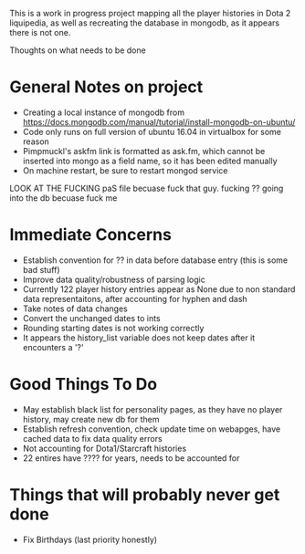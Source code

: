 This is a work in progress project mapping all the player histories in Dota 2 liquipedia, as well as recreating the database in mongodb, as it appears there is not one.

Thoughts on what needs to be done

 # General Notes on project
 - Creating a local instance of mongodb from https://docs.mongodb.com/manual/tutorial/install-mongodb-on-ubuntu/
 - Code only runs on full version of ubuntu 16.04 in virtualbox for some reason
 - Pimpmuckl's askfm link is formatted as ask.fm, which cannot be inserted into mongo as a field name, so it has been edited manually
 - On machine restart, be sure to restart mongod service

 LOOK AT THE FUCKING paS file becuase fuck that guy. fucking ?? going into the db becuase fuck me

 # Immediate Concerns 
 - Establish convention for ?? in data before database entry (this is some bad stuff)
 - Improve data quality/robustness of parsing logic
  - Currently 122 player history entries appear as None due to non standard data representaitons, after accounting for hyphen and dash
  - Take notes of data changes
 - Convert the unchanged dates to ints
 - Rounding starting dates is not working correctly
 - It appears the history_list variable does not keep dates after it encounters a '?'

 # Good Things To Do
 - May establish black list for personality pages, as they have no player history, may create new db for them
 - Establish refresh convention, check update time on webapges, have cached data to fix data quality errors
 - Not accounting for Dota1/Starcraft histories
 - 22 entires have ???? for years, needs to be accounted for

 # Things that will probably never get done
 - Fix Birthdays (last priority honestly)
